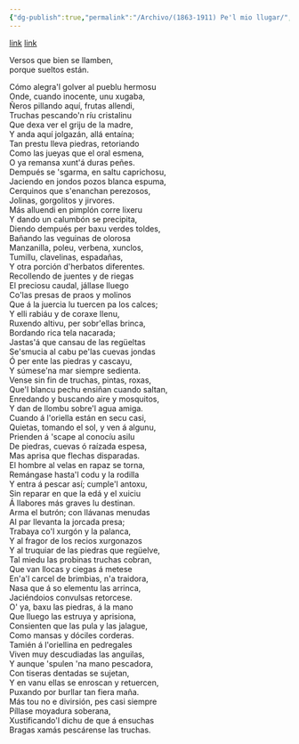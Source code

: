 ```yaml
---
{"dg-publish":true,"permalink":"/Archivo/(1863-1911) Pe'l mio llugar/","tags":["#Siglo_19","oriental","Amable_González_Abín","escrito","Llanes","poema"]}
---
```


[link](https://asturies.com/cavedaynava/pelmiollugar.txt) [link](https://wikisource.org/wiki/La_Candelera)

Versos que bien se llamben,  
porque sueltos están.

Cómo alegra'l golver al pueblu hermosu  
Onde, cuando inocente, unu xugaba,  
Ñeros pillando aquí, frutas allendi,  
Truchas pescando'n ríu cristalinu  
Que dexa ver el griju de la madre,  
Y anda aquí jolgazán, allá entaína;  
Tan prestu lleva piedras, retoriando  
Como las jueyas que el oral esmena,  
O ya remansa xunt'á duras peñes.  
Dempués se 'sgarma, en saltu caprichosu,  
Jaciendo en jondos pozos blanca espuma,  
Cerquinos que s'enanchan perezosos,  
Jolinas, gorgolitos y jirvores.  
Más alluendi en pimplón corre lixeru  
Y dando un calumbón se precipita,  
Diendo dempués per baxu verdes toldes,  
Bañando las veguinas de olorosa  
Manzanilla, poleu, verbena, xunclos,  
Tumillu, clavelinas, espadañas,  
Y otra porción d'herbatos diferentes.  
Recollendo de juentes y de riegas  
El preciosu caudal, jállase lluego  
Co'las presas de praos y molinos  
Que á la juercia lu tuercen pa los calces;  
Y elli rabiáu y de coraxe Ilenu,  
Ruxendo altivu, per sobr'ellas brinca,  
Bordando rica tela nacarada;  
Jastas'á que cansau de las regüeltas  
Se'smucia al cabu pe'las cuevas jondas  
Ó per ente las piedras y cascayu,  
Y súmese'na mar siempre sedienta.  
Vense sin fin de truchas, pintas, roxas,  
Que'l blancu pechu ensiñan cuando saltan,  
Enredando y buscando aire y mosquitos,  
Y dan de llombu sobre'l agua amiga.  
Cuando á l'oriella están en secu casi,  
Quietas, tomando el sol, y ven á algunu,  
Prienden á 'scape al conocíu asilu  
De piedras, cuevas ó raízada espesa,  
Mas aprisa que flechas disparadas.  
El hombre al velas en rapaz se torna,  
Remángase hasta'l codu y la rodilla  
Y entra á pescar así; cumple'l antoxu,  
Sin reparar en que la edá y el xuiciu  
Á llabores más graves lu destinan.  
Arma el butrón; con llávanas menudas  
Al par llevanta la jorcada presa;  
Trabaya co'l xurgón y la palanca,  
Y al fragor de los recios xurgonazos  
Y al truquiar de las piedras que regüelve,  
Tal miedu las probinas truchas cobran,  
Que van llocas y ciegas á metese  
En'a'l carcel de brimbias, n'a traidora,  
Nasa que á so elementu las arrinca,  
Jaciéndoios convulsas retorcese.  
O' ya, baxu las piedras, á la mano  
Que lluego las estruya y aprisiona,  
Consienten que las pula y las jalague,  
Como mansas y dóciles corderas.  
Tamién á l'oriellina en pedregales  
Viven muy descudiadas las anguilas,  
Y aunque 'spulen 'na mano pescadora,  
Con tiseras dentadas se sujetan,  
Y en vanu ellas se enroscan y retuercen,  
Puxando por burllar tan fiera maña.  
Más tou no e divirsión, pes casi siempre  
Píllase moyadura soberana,  
Xustificando'l dichu de que á ensuchas  
Bragas xamás pescárense las truchas.
